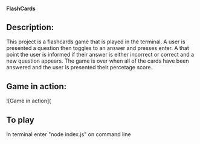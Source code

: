 #### FlashCards

## Description:
This project is a flashcards game that is played in the terminal.
A user is presented a question then toggles to an answer and presses enter.
A that point the user is informed if their answer is either incorrect or correct and a new question appears. 
The game is over when all of the cards have been answered and the user is presented their percetage score.

## Game in action:
![Game in action](

## To play
In terminal enter "node index.js" on command line
